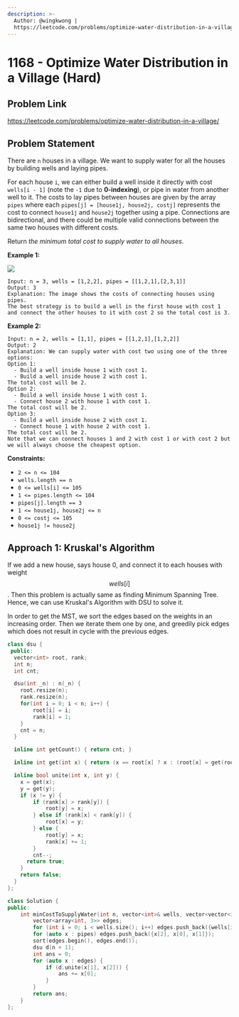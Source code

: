 ```yaml
---
description: >-
  Author: @wingkwong |
  https://leetcode.com/problems/optimize-water-distribution-in-a-village/
---
```


# 1168 - Optimize Water Distribution in a Village (Hard)

## Problem Link

https://leetcode.com/problems/optimize-water-distribution-in-a-village/

## Problem Statement

There are `n` houses in a village. We want to supply water for all the houses by building wells and laying pipes.

For each house `i`, we can either build a well inside it directly with cost `wells[i - 1]` (note the `-1` due to **0-indexing**), or pipe in water from another well to it. The costs to lay pipes between houses are given by the array `pipes` where each `pipes[j] = [house1j, house2j, costj]` represents the cost to connect `house1j` and `house2j` together using a pipe. Connections are bidirectional, and there could be multiple valid connections between the same two houses with different costs.

Return _the minimum total cost to supply water to all houses_.

**Example 1:**

![](https://assets.leetcode.com/uploads/2019/05/22/1359\_ex1.png)

```
Input: n = 3, wells = [1,2,2], pipes = [[1,2,1],[2,3,1]]
Output: 3
Explanation: The image shows the costs of connecting houses using pipes.
The best strategy is to build a well in the first house with cost 1 and connect the other houses to it with cost 2 so the total cost is 3.
```

**Example 2:**

```
Input: n = 2, wells = [1,1], pipes = [[1,2,1],[1,2,2]]
Output: 2
Explanation: We can supply water with cost two using one of the three options:
Option 1:
  - Build a well inside house 1 with cost 1.
  - Build a well inside house 2 with cost 1.
The total cost will be 2.
Option 2:
  - Build a well inside house 1 with cost 1.
  - Connect house 2 with house 1 with cost 1.
The total cost will be 2.
Option 3:
  - Build a well inside house 2 with cost 1.
  - Connect house 1 with house 2 with cost 1.
The total cost will be 2.
Note that we can connect houses 1 and 2 with cost 1 or with cost 2 but we will always choose the cheapest option. 
```

**Constraints:**

* `2 <= n <= 104`
* `wells.length == n`
* `0 <= wells[i] <= 105`
* `1 <= pipes.length <= 104`
* `pipes[j].length == 3`
* `1 <= house1j, house2j <= n`
* `0 <= costj <= 105`
* `house1j != house2j`

## Approach 1: **Kruskal's Algorithm**

If we add a new house, says house 0, and connect it to each houses with weight $$wells[i]$$. Then this problem is actually same as finding Minimum Spanning Tree. Hence, we can use Kruskal's Algorithm with DSU to solve it.

In order to get the MST, we sort the edges based on the weights in an increasing order. Then we iterate them one by one, and greedily pick edges which does not result in cycle with the previous edges.

<SolutionAuthor name="@wingkwong"/>

```cpp
class dsu {
 public:
  vector<int> root, rank;
  int n;
  int cnt;

  dsu(int _n) : n(_n) {
    root.resize(n);
    rank.resize(n);
    for(int i = 0; i < n; i++) {
        root[i] = i;
        rank[i] = 1;
    }
    cnt = n;
  }

  inline int getCount() { return cnt; }

  inline int get(int x) { return (x == root[x] ? x : (root[x] = get(root[x]))); }

  inline bool unite(int x, int y) {
    x = get(x);
    y = get(y);
    if (x != y) {
        if (rank[x] > rank[y]) {
            root[y] = x;
        } else if (rank[x] < rank[y]) {
            root[x] = y;
        } else {
            root[y] = x;
            rank[x] += 1;
        }
        cnt--;
      return true;
    }
    return false;
  }
};

class Solution {
public:
    int minCostToSupplyWater(int n, vector<int>& wells, vector<vector<int>>& pipes) {
        vector<array<int, 3>> edges;
        for (int i = 0; i < wells.size(); i++) edges.push_back({wells[i], 0, i + 1});
        for (auto x : pipes) edges.push_back({x[2], x[0], x[1]});
        sort(edges.begin(), edges.end());
        dsu d(n + 1);
        int ans = 0;
        for (auto x : edges) {
            if (d.unite(x[1], x[2])) {
                ans += x[0];
            }
        }
        return ans;
    }
};
```
